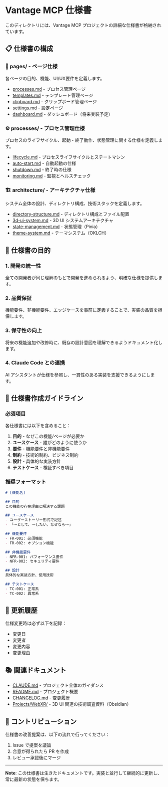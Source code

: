 # Vantage MCP 仕様書

このディレクトリには、Vantage MCP プロジェクトの詳細な仕様書が格納されています。

## 📋 仕様書の構成

### 📄 pages/ - ページ仕様

各ページの目的、機能、UI/UX要件を定義します。

- [processes.md](./pages/processes.md) - プロセス管理ページ
- [templates.md](./pages/templates.md) - テンプレート管理ページ
- [clipboard.md](./pages/clipboard.md) - クリップボード管理ページ
- [settings.md](./pages/settings.md) - 設定ページ
- [dashboard.md](./pages/dashboard.md) - ダッシュボード（将来実装予定）

### ⚙️ processes/ - プロセス管理仕様

プロセスのライフサイクル、起動・終了動作、状態管理に関する仕様を定義します。

- [lifecycle.md](./processes/lifecycle.md) - プロセスライフサイクルとステートマシン
- [auto-start.md](./processes/auto-start.md) - 自動起動の仕様
- [shutdown.md](./processes/shutdown.md) - 終了時の仕様
- [monitoring.md](./processes/monitoring.md) - 監視とヘルスチェック

### 🏗️ architecture/ - アーキテクチャ仕様

システム全体の設計、ディレクトリ構成、技術スタックを定義します。

- [directory-structure.md](./architecture/directory-structure.md) - ディレクトリ構成とファイル配置
- [3d-ui-system.md](./architecture/3d-ui-system.md) - 3D UI システムアーキテクチャ
- [state-management.md](./architecture/state-management.md) - 状態管理（Pinia）
- [theme-system.md](./architecture/theme-system.md) - テーマシステム（OKLCH）

## 🎯 仕様書の目的

### 1. **開発の統一性**
全ての開発者が同じ理解のもとで開発を進められるよう、明確な仕様を提供します。

### 2. **品質保証**
機能要件、非機能要件、エッジケースを事前に定義することで、実装の品質を担保します。

### 3. **保守性の向上**
将来の機能追加や改修時に、既存の設計意図を理解できるようドキュメント化します。

### 4. **Claude Code との連携**
AI アシスタントが仕様を参照し、一貫性のある実装を支援できるようにします。

## 📐 仕様書作成ガイドライン

### 必須項目

各仕様書には以下を含めること：

1. **目的** - なぜこの機能/ページが必要か
2. **ユースケース** - 誰がどのように使うか
3. **要件** - 機能要件と非機能要件
4. **制約** - 技術的制約、ビジネス制約
5. **設計** - 具体的な実装方針
6. **テストケース** - 検証すべき項目

### 推奨フォーマット

```markdown
# [機能名]

## 目的
この機能の存在理由と解決する課題

## ユースケース
- ユーザーストーリー形式で記述
- 「〜として、〜したい、なぜなら〜」

## 機能要件
- FR-001: 必須機能
- FR-002: オプション機能

## 非機能要件
- NFR-001: パフォーマンス要件
- NFR-002: セキュリティ要件

## 設計
具体的な実装方針、使用技術

## テストケース
- TC-001: 正常系
- TC-002: 異常系
```

## 🔄 更新履歴

仕様変更時は必ず以下を記録：

- 変更日
- 変更者
- 変更内容
- 変更理由

## 📚 関連ドキュメント

- [CLAUDE.md](../CLAUDE.md) - プロジェクト全体のガイダンス
- [README.md](../README.md) - プロジェクト概要
- [CHANGELOG.md](../CHANGELOG.md) - 変更履歴
- [Projects/WebXR/](../Projects/WebXR/) - 3D UI 関連の技術調査資料（Obsidian）

## 🤝 コントリビューション

仕様書の改善提案は、以下の流れで行ってください：

1. Issue で提案を議論
2. 合意が得られたら PR を作成
3. レビュー承認後にマージ

---

**Note**: この仕様書は生きたドキュメントです。実装と並行して継続的に更新し、常に最新の状態を保ちます。
